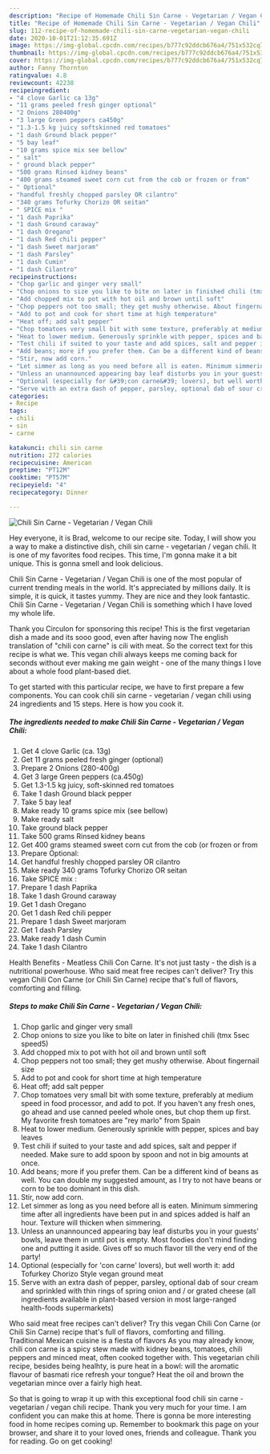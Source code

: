 ```yaml
---
description: "Recipe of Homemade Chili Sin Carne - Vegetarian / Vegan Chili"
title: "Recipe of Homemade Chili Sin Carne - Vegetarian / Vegan Chili"
slug: 112-recipe-of-homemade-chili-sin-carne-vegetarian-vegan-chili
date: 2020-10-01T21:12:35.691Z
image: https://img-global.cpcdn.com/recipes/b777c92ddcb676a4/751x532cq70/chili-sin-carne-vegetarian-vegan-chili-recipe-main-photo.jpg
thumbnail: https://img-global.cpcdn.com/recipes/b777c92ddcb676a4/751x532cq70/chili-sin-carne-vegetarian-vegan-chili-recipe-main-photo.jpg
cover: https://img-global.cpcdn.com/recipes/b777c92ddcb676a4/751x532cq70/chili-sin-carne-vegetarian-vegan-chili-recipe-main-photo.jpg
author: Fanny Thornton
ratingvalue: 4.8
reviewcount: 42238
recipeingredient:
- "4 clove Garlic ca 13g"
- "11 grams peeled fresh ginger optional"
- "2 Onions 280400g"
- "3 large Green peppers ca450g"
- "1.3-1.5 kg juicy softskinned red tomatoes"
- "1 dash Ground black pepper"
- "5 bay leaf"
- "10 grams spice mix see bellow"
- " salt"
- " ground black pepper"
- "500 grams Rinsed kidney beans"
- "400 grams steamed sweet corn cut from the cob or frozen or from"
- " Optional"
- "handful freshly chopped parsley OR cilantro"
- "340 grams Tofurky Chorizo OR seitan"
- " SPICE mix "
- "1 dash Paprika"
- "1 dash Ground caraway"
- "1 dash Oregano"
- "1 dash Red chili pepper"
- "1 dash Sweet marjoram"
- "1 dash Parsley"
- "1 dash Cumin"
- "1 dash Cilantro"
recipeinstructions:
- "Chop garlic and ginger very small"
- "Chop onions to size you like to bite on later in finished chili (tmx 5sec speed5)"
- "Add chopped mix to pot with hot oil and brown until soft"
- "Chop peppers not too small; they get mushy otherwise. About fingernail size"
- "Add to pot and cook for short time at high temperature"
- "Heat off; add salt pepper"
- "Chop tomatoes very small bit with some texture, preferably at medium speed in food processor, and add to pot. If you haven&#39;t any fresh ones, go ahead and use canned peeled whole ones, but chop them up first. My favorite fresh tomatoes are &#34;rey marlo&#34; from Spain"
- "Heat to lower medium. Generously sprinkle with pepper, spices and bay leaves"
- "Test chili if suited to your taste and add spices, salt and pepper if needed. Make sure to add spoon by spoon and not in big amounts at once."
- "Add beans; more if you prefer them. Can be a different kind of beans as well. You can double my suggested amount, as I try to not have beans or corn to be too dominant in this dish."
- "Stir, now add corn."
- "Let simmer as long as you need before all is eaten. Minimum simmering time after all ingredients have been put in and spices added is half an hour. Texture will thicken when simmering."
- "Unless an unannounced appearing bay leaf disturbs you in your guests&#39; bowls, leave them in until pot is empty. Most foodies don&#39;t mind finding one and putting it aside. Gives off so much flavor till the very end of the party!"
- "Optional (especially for &#39;con carne&#39; lovers), but well worth it: add Tofurkey Chorizo Style vegan ground meat"
- "Serve with an extra dash of pepper, parsley, optional dab of sour cream and sprinkled with thin rings of spring onion and / or grated cheese (all ingredients available in plant-based version in most large-ranged health-foods supermarkets)"
categories:
- Recipe
tags:
- chili
- sin
- carne

katakunci: chili sin carne 
nutrition: 272 calories
recipecuisine: American
preptime: "PT12M"
cooktime: "PT57M"
recipeyield: "4"
recipecategory: Dinner

---
```



![Chili Sin Carne - Vegetarian / Vegan Chili](https://img-global.cpcdn.com/recipes/b777c92ddcb676a4/751x532cq70/chili-sin-carne-vegetarian-vegan-chili-recipe-main-photo.jpg)

Hey everyone, it is Brad, welcome to our recipe site. Today, I will show you a way to make a distinctive dish, chili sin carne - vegetarian / vegan chili. It is one of my favorites food recipes. This time, I'm gonna make it a bit unique. This is gonna smell and look delicious.

Chili Sin Carne - Vegetarian / Vegan Chili is one of the most popular of current trending meals in the world. It's appreciated by millions daily. It is simple, it is quick, it tastes yummy. They are nice and they look fantastic. Chili Sin Carne - Vegetarian / Vegan Chili is something which I have loved my whole life.

Thank you Circulon for sponsoring this recipe! This is the first vegetarian dish a made and its sooo good, even after having now The english translation of &#34;chili con carne&#34; is cili with meat. So the correct text for this recipe is what we. This vegan chili always keeps me coming back for seconds without ever making me gain weight - one of the many things I love about a whole food plant-based diet.


To get started with this particular recipe, we have to first prepare a few components. You can cook chili sin carne - vegetarian / vegan chili using 24 ingredients and 15 steps. Here is how you cook it.

<!--inarticleads1-->

##### The ingredients needed to make Chili Sin Carne - Vegetarian / Vegan Chili:

1. Get 4 clove Garlic (ca. 13g)
1. Get 11 grams peeled fresh ginger (optional)
1. Prepare 2 Onions (280-400g)
1. Get 3 large Green peppers (ca.450g)
1. Get 1.3-1.5 kg juicy, soft-skinned red tomatoes
1. Take 1 dash Ground black pepper
1. Take 5 bay leaf
1. Make ready 10 grams spice mix (see bellow)
1. Make ready  salt
1. Take  ground black pepper
1. Take 500 grams Rinsed kidney beans
1. Get 400 grams steamed sweet corn cut from the cob (or frozen or from
1. Prepare  Optional:
1. Get handful freshly chopped parsley OR cilantro
1. Make ready 340 grams Tofurky Chorizo OR seitan
1. Take  SPICE mix :
1. Prepare 1 dash Paprika
1. Take 1 dash Ground caraway
1. Get 1 dash Oregano
1. Get 1 dash Red chili pepper
1. Prepare 1 dash Sweet marjoram
1. Get 1 dash Parsley
1. Make ready 1 dash Cumin
1. Take 1 dash Cilantro


Health Benefits - Meatless Chili Con Carne. It&#39;s not just tasty - the dish is a nutritional powerhouse. Who said meat free recipes can&#39;t deliver? Try this vegan Chili Con Carne (or Chili Sin Carne) recipe that&#39;s full of flavors, comforting and filling. 

<!--inarticleads2-->

##### Steps to make Chili Sin Carne - Vegetarian / Vegan Chili:

1. Chop garlic and ginger very small
1. Chop onions to size you like to bite on later in finished chili (tmx 5sec speed5)
1. Add chopped mix to pot with hot oil and brown until soft
1. Chop peppers not too small; they get mushy otherwise. About fingernail size
1. Add to pot and cook for short time at high temperature
1. Heat off; add salt pepper
1. Chop tomatoes very small bit with some texture, preferably at medium speed in food processor, and add to pot. If you haven&#39;t any fresh ones, go ahead and use canned peeled whole ones, but chop them up first. My favorite fresh tomatoes are &#34;rey marlo&#34; from Spain
1. Heat to lower medium. Generously sprinkle with pepper, spices and bay leaves
1. Test chili if suited to your taste and add spices, salt and pepper if needed. Make sure to add spoon by spoon and not in big amounts at once.
1. Add beans; more if you prefer them. Can be a different kind of beans as well. You can double my suggested amount, as I try to not have beans or corn to be too dominant in this dish.
1. Stir, now add corn.
1. Let simmer as long as you need before all is eaten. Minimum simmering time after all ingredients have been put in and spices added is half an hour. Texture will thicken when simmering.
1. Unless an unannounced appearing bay leaf disturbs you in your guests&#39; bowls, leave them in until pot is empty. Most foodies don&#39;t mind finding one and putting it aside. Gives off so much flavor till the very end of the party!
1. Optional (especially for &#39;con carne&#39; lovers), but well worth it: add Tofurkey Chorizo Style vegan ground meat
1. Serve with an extra dash of pepper, parsley, optional dab of sour cream and sprinkled with thin rings of spring onion and / or grated cheese (all ingredients available in plant-based version in most large-ranged health-foods supermarkets)


Who said meat free recipes can&#39;t deliver? Try this vegan Chili Con Carne (or Chili Sin Carne) recipe that&#39;s full of flavors, comforting and filling. Traditional Mexican cuisine is a fiesta of flavors As you may already know, chili con carne is a spicy stew made with kidney beans, tomatoes, chili peppers and minced meat, often cooked together with. This vegetarian chili recipe, besides being healhty, is pure heat in a bowl: will the aromatic flavour of basmati rice refresh your tongue? Heat the oil and brown the vegetarian mince over a fairly high heat. 

So that is going to wrap it up with this exceptional food chili sin carne - vegetarian / vegan chili recipe. Thank you very much for your time. I am confident you can make this at home. There is gonna be more interesting food in home recipes coming up. Remember to bookmark this page on your browser, and share it to your loved ones, friends and colleague. Thank you for reading. Go on get cooking!
